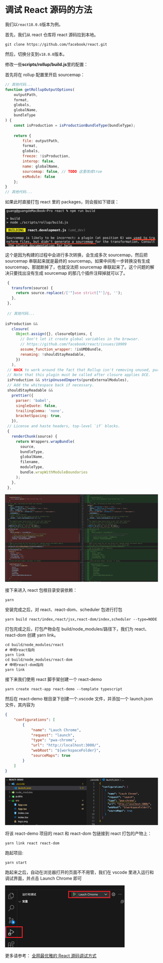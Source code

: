 # 调试 React 源码的方法

我们以`react18.0.0`版本为例。

首先，我们从 react 仓库将 react 源码拉到本地。

```shell
git clone https://github.com/facebook/react.git
```

然后，切换分支到`v18.0.0`版本。

修改一些**scripts/rollup/build.js**里的配置：

首先将在 rollup 配置里开启 sourcemap：

```javascript
// 其他代码...
function getRollupOutputOptions(
	outputPath,
	format,
	globals,
	globalName,
	bundleType
) {
	const isProduction = isProductionBundleType(bundleType);

	return {
		file: outputPath,
		format,
		globals,
		freeze: !isProduction,
		interop: false,
		name: globalName,
		sourcemap: false, // TODO 这里改成true
		esModule: false
	};
}
// 其他代码...
```

如果此时直接打包 react 里的 packages，则会报如下错误：

![报错](./imgs/2.%E5%BC%80%E5%90%AFsourcemap%E4%B9%8B%E5%90%8E%E7%9B%B4%E6%8E%A5%E6%89%93%E5%8C%85%E4%BC%9A%E6%8A%A5%E9%94%99.png)

这个是因为构建的过程中会进行多次转换，会生成多次 sourcemap，然后把 sourcemap 串联起来就是最终的 sourcemap。如果中间有一步转换没有生成 sourcemap，那就断掉了，也就没法把 sourcemap 串联起来了。这个问题的解决只要找出没有生成 sourcemap 的那几个插件注释掉就可以了。

```javascript
 {
   transform(source) {
     return source.replace(/['"]use strict["']/g, '');
   },
 },

 // 其他代码...

isProduction &&
   closure(
     Object.assign({}, closureOptions, {
       // Don't let it create global variables in the browser.
       // https://github.com/facebook/react/issues/10909
       assume_function_wrapper: !isUMDBundle,
       renaming: !shouldStayReadable,
     })
   ),
 // HACK to work around the fact that Rollup isn't removing unused, pure-module imports.
 // Note that this plugin must be called after closure applies DCE.
 isProduction && stripUnusedImports(pureExternalModules),
 // Add the whitespace back if necessary.
 shouldStayReadable &&
   prettier({
     parser: 'babel',
     singleQuote: false,
     trailingComma: 'none',
     bracketSpacing: true,
   }),
 // License and haste headers, top-level `if` blocks.
 {
   renderChunk(source) {
     return Wrappers.wrapBundle(
       source,
       bundleType,
       globalName,
       filename,
       moduleType,
       bundle.wrapWithModuleBoundaries
     );
   },
 },
```

![注释掉](./imgs/3.注释掉这几个插件.png)

接下来进入 react 包根目录安装依赖：

```shell
yarn
```

安装完成之后，对 react、react-dom、scheduler 包进行打包

```shell
yarn build react/index,react/jsx,react-dom/index,scheduler --type=NODE
```

打包完成之后，打包产物会在 build/node_modules/路径下，我们为 react、react-dom 创建 yarn link。

```shell
cd build/node_modules/react
# 申明react指向
yarn link
cd build/node_modules/react-dom
# 申明react-dom指向
yarn link
```

接下来我们使用 react 脚手架创建一个 react-demo

```shell
yarn create react-app react-demo --template typescript
```

然后在 react-demo 根目录下创建一个.vscode 文件，并添加一个 launch.json 文件，其内容为

```json
{
	"configurations": [
		{
			"name": "Lauch Chrome",
			"request": "launch",
			"type": "pwa-chrome",
			"url": "http://localhost:3000/",
			"webRoot": "${workspaceFolder}",
			"sourceMaps": true
		}
	]
}
```

![添加](./imgs/4.添加launchjson.png)

将该 react-demo 项目的 react 和 react-dom 包链接到 react 打包的产物上：

```shell
yarn link react react-dom
```

跑起项目:

```shell
yarn start
```

跑起来之后，自动在浏览器打开的页面不不用管，我们在 vscode 里进入运行和调试界面，并点击 Launch Chrome 即可

![运行和调试界面](./imgs/5.运行和调试界面.png)

更多请参考：
[全网最优雅的 React 源码调试方式](https://juejin.cn/post/7126501202866470949#heading-3)
